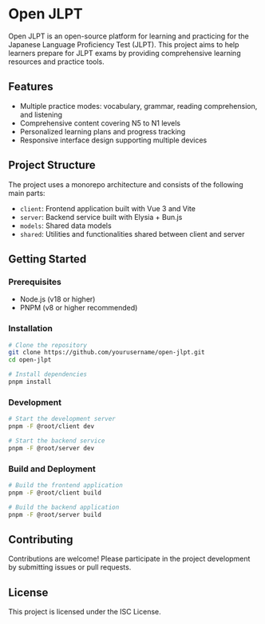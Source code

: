 # Open JLPT

Open JLPT is an open-source platform for learning and practicing for the Japanese Language Proficiency Test (JLPT). This project aims to help learners prepare for JLPT exams by providing comprehensive learning resources and practice tools.

## Features

- Multiple practice modes: vocabulary, grammar, reading comprehension, and listening
- Comprehensive content covering N5 to N1 levels
- Personalized learning plans and progress tracking
- Responsive interface design supporting multiple devices

## Project Structure

The project uses a monorepo architecture and consists of the following main parts:

- `client`: Frontend application built with Vue 3 and Vite
- `server`: Backend service built with Elysia + Bun.js
- `models`: Shared data models
- `shared`: Utilities and functionalities shared between client and server

## Getting Started

### Prerequisites

- Node.js (v18 or higher)
- PNPM (v8 or higher recommended)

### Installation

```bash
# Clone the repository
git clone https://github.com/yourusername/open-jlpt.git
cd open-jlpt

# Install dependencies
pnpm install
```

### Development

```bash
# Start the development server
pnpm -F @root/client dev

# Start the backend service
pnpm -F @root/server dev
```

### Build and Deployment

```bash
# Build the frontend application
pnpm -F @root/client build

# Build the backend application
pnpm -F @root/server build
```

## Contributing

Contributions are welcome! Please participate in the project development by submitting issues or pull requests.

## License

This project is licensed under the ISC License.
